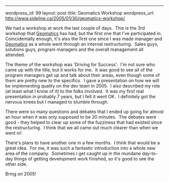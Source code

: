 --- 
wordpress_id: 99
layout: post
title: Geomatics Workshop
wordpress_url: http://www.sideline.ca/2005/01/30/geomatics-workshop/

<p>We had a workshop at work the last couple of days.  This is the 3rd workshop that <a href="http://www.telusgeomatics.com/">Geomatics</a> has had, but the first one that I've participated in.  Coincidentally enough, it's also the first one since I was made manager and <a href="http://www.telusgeomatics.com/">Geomatics</a> as a whole went through an internal restructuring.  Sales guys, solutions guys, program managers and the overall management all attended.</p>
<p>The theme of the workshop was 'Driving for Success'.  I'm not sure who came up with the title, but it works for me.  It was good to see all of the program managers get up and talk about their areas, even though some of them are pretty new to the specifics.  I gave a presentation on how we will be implementing quality on the dev team in 2005.  I also described my role (at least what I know of it) to the folks involved.  It was my first real presentation in probably 7 years, but I felt it went OK.  I definitely got the nervous knees but I managed to stumble through.  </p>
<p>There were so many questions and debates that I ended up going for almost an hour when it was only supposed to be 20 minutes.  The debates were good - they helped to clear up some of the fuzziness that had existed since the restructuring.  I think that we all came out much clearer than when we went in!</p>
<p>There's plans to have another one in a few months.  I think that would be a great idea.  For me, it was such a fantastic introduction into a whole new area of the company.  Sometimes I get caught up in the mundane day-to-day things of getting development work finished, so it's good to see the other side.</p>
<p>Bring on 2005!</p>
